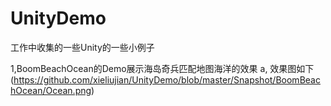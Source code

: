 # UnityDemo
工作中收集的一些Unity的一些小例子

1,BoomBeachOcean的Demo展示海岛奇兵匹配地图海洋的效果
a, 效果图如下
(https://github.com/xieliujian/UnityDemo/blob/master/Snapshot/BoomBeachOcean/Ocean.png)

